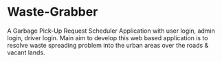 # Waste-Grabber
A Garbage Pick-Up Request Scheduler Application with user login, admin login, driver login. Main aim to develop this web based application is to resolve waste spreading problem into the urban areas over the roads &amp; vacant lands.
